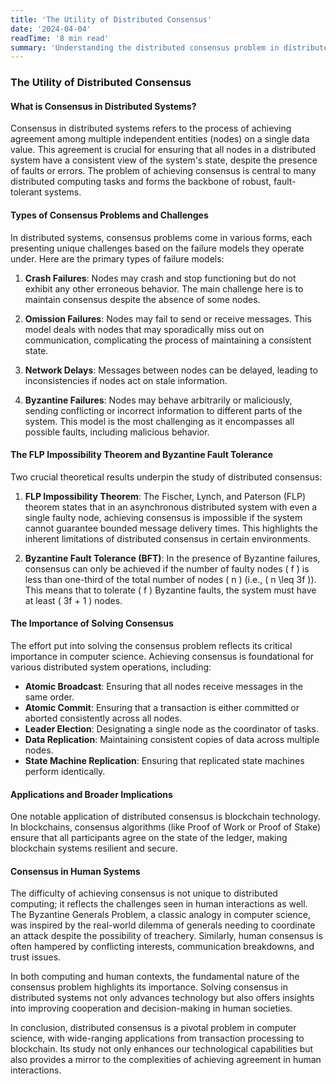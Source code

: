 ```yaml
---
title: 'The Utility of Distributed Consensus'
date: '2024-04-04'
readTime: '8 min read'
summary: 'Understanding the distributed consensus problem in distributed systems, and its ubiquity in solving various other distributed computing problems.'
---
```


### The Utility of Distributed Consensus

#### What is Consensus in Distributed Systems?

Consensus in distributed systems refers to the process of achieving agreement among multiple independent entities (nodes) on a single data value. This agreement is crucial for ensuring that all nodes in a distributed system have a consistent view of the system's state, despite the presence of faults or errors. The problem of achieving consensus is central to many distributed computing tasks and forms the backbone of robust, fault-tolerant systems.

#### Types of Consensus Problems and Challenges

In distributed systems, consensus problems come in various forms, each presenting unique challenges based on the failure models they operate under. Here are the primary types of failure models:

1. **Crash Failures**: Nodes may crash and stop functioning but do not exhibit any other erroneous behavior. The main challenge here is to maintain consensus despite the absence of some nodes.

2. **Omission Failures**: Nodes may fail to send or receive messages. This model deals with nodes that may sporadically miss out on communication, complicating the process of maintaining a consistent state.

3. **Network Delays**: Messages between nodes can be delayed, leading to inconsistencies if nodes act on stale information.

4. **Byzantine Failures**: Nodes may behave arbitrarily or maliciously, sending conflicting or incorrect information to different parts of the system. This model is the most challenging as it encompasses all possible faults, including malicious behavior.

#### The FLP Impossibility Theorem and Byzantine Fault Tolerance

Two crucial theoretical results underpin the study of distributed consensus:

1. **FLP Impossibility Theorem**: The Fischer, Lynch, and Paterson (FLP) theorem states that in an asynchronous distributed system with even a single faulty node, achieving consensus is impossible if the system cannot guarantee bounded message delivery times. This highlights the inherent limitations of distributed consensus in certain environments.

2. **Byzantine Fault Tolerance (BFT)**: In the presence of Byzantine failures, consensus can only be achieved if the number of faulty nodes \( f \) is less than one-third of the total number of nodes \( n \) (i.e., \( n \leq 3f \)). This means that to tolerate \( f \) Byzantine faults, the system must have at least \( 3f + 1 \) nodes.

#### The Importance of Solving Consensus

The effort put into solving the consensus problem reflects its critical importance in computer science. Achieving consensus is foundational for various distributed system operations, including:

- **Atomic Broadcast**: Ensuring that all nodes receive messages in the same order.
- **Atomic Commit**: Ensuring that a transaction is either committed or aborted consistently across all nodes.
- **Leader Election**: Designating a single node as the coordinator of tasks.
- **Data Replication**: Maintaining consistent copies of data across multiple nodes.
- **State Machine Replication**: Ensuring that replicated state machines perform identically.

#### Applications and Broader Implications

One notable application of distributed consensus is blockchain technology. In blockchains, consensus algorithms (like Proof of Work or Proof of Stake) ensure that all participants agree on the state of the ledger, making blockchain systems resilient and secure.

#### Consensus in Human Systems

The difficulty of achieving consensus is not unique to distributed computing; it reflects the challenges seen in human interactions as well. The Byzantine Generals Problem, a classic analogy in computer science, was inspired by the real-world dilemma of generals needing to coordinate an attack despite the possibility of treachery. Similarly, human consensus is often hampered by conflicting interests, communication breakdowns, and trust issues.

In both computing and human contexts, the fundamental nature of the consensus problem highlights its importance. Solving consensus in distributed systems not only advances technology but also offers insights into improving cooperation and decision-making in human societies.

In conclusion, distributed consensus is a pivotal problem in computer science, with wide-ranging applications from transaction processing to blockchain. Its study not only enhances our technological capabilities but also provides a mirror to the complexities of achieving agreement in human interactions.
